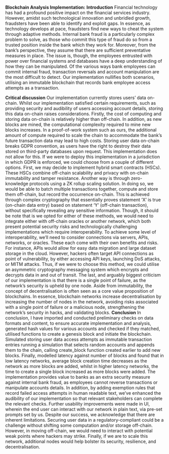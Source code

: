 **Blockchain Analysis Implementation:**
**Introduction**
Financial technology has had a profound positive impact on the financial services industry. However, amidst such technological innovation and unbridled growth, fraudsters have been able to identify and exploit gaps. In essence, as technology develops at pace, fraudsters find new ways to cheat the system through adaptive methods. Internal bank fraud is a particularly complex problem to solve, as those who commit this type of fraud do so from a trusted position inside the bank which they work for. Moreover, from the bank’s perspective, they assume that there are sufficient preventative measures in place. 
The issue is, though, the employees entrusted with power over financial systems and databases have a deep understanding of how they can be manipulated. Of the various ways bank employees can commit internal fraud, transaction reversals and account manipulation are the most difficult to detect. Our implementation nullifies both scenarios, utilising an immutable blockchain that records bank employee access attempts as a transaction. 

**Critical discussion**
Our implementation currently stores users’ data on-chain. Whilst our implementation satisfied certain requirements, such as providing security and audibility of users accessing account details, storing this data on-chain raises considerations. Firstly, the cost of computing and storing data on-chain is relatively higher than off-chain. In addition, as new blocks are mined, the computational complexity required to mine new blocks increases. 
In a proof-of-work system such as ours, the additional amount of compute required to scale the chain to accommodate the bank’s future transaction data may lead to high costs. 
Storing user data on-chain breaks GDPR convention, as users have the right to destroy their data stored on third-party databases upon request. This implementation does not allow for this. If we were to deploy this implementation in a jurisdiction in which GDPR is enforced, we could choose from a couple of different options. First, we may decide to implement hybrid smart contracts (HSCs). These HSCs combine off-chain scalability and privacy with on-chain immutability and tamper resistance.
Another way is through zero-knowledge protocols using a ZK rollup scaling solution. 
In doing so, we would be able to batch multiple transactions together, compute and store them off-chain, but record the occurrence on-chain. This is achieved through complex cryptography that essentially proves statement ‘X’ is true (on-chain data entry) based on statement ‘Y’ (off-chain transaction), without specifically revealing any sensitive information. 
Though, it should be note that is we opted for either of these methods, we would need to integrate either with off-chain oracles or another network, which both present potential security risks and technologically challenging implementations which require interoperability. 
To achieve some level of interoperability, we’ll need to consider connections via servers, APIs, networks, or oracles. These each come with their own benefits and risks. For instance, APIs would allow for easy data migration and large dataset storage in the cloud. However, hackers often target API connections as point of vulnerability, by either accessing API keys, launching DoS attacks, or MITM attacks. Thus, if we were to choose this method, we could utilise an asymmetric cryptography messaging system which encrypts and decrypts data in and out of transit. 
The last, and arguably biggest criticism of our implementation is that there is a single point of failure, as the network’s security is upheld by one node. Aside from immutability, the concept of decentralisation is often seen as a core value proposition of blockchains. In essence, blockchain networks increase decentralisation by increasing the number of nodes in the network, avoiding risks associated with a single point of failure or a malicious node, strengthening the network’s security in hacks, and validating blocks.
**Conclusion**
In conclusion, I have imported and conducted preliminary checks on data formats and content, to ensure accurate implementation and analysis, generated hash values for various accounts and checked if they matched, utilised functions to create a genesis block and initiate the blockchain. Simulated storing user data access attempts as immutable transaction entries running a simulation that selects random accounts and appends them to the chain, calling create_block function created earlier to add new blocks. 
Finally, modelled latency against number of blocks and found that in low latency networks, average block creation time decreases as the network as more blocks are added, whilst in higher latency networks, the time to create a single block increased as more blocks were added. 
The implementation provides value to banks as an extra security measure against internal bank fraud, as employees cannot reverse transactions or manipulate accounts details. In addition, by adding exemption rules that record failed access attempts in human readable text, we’ve enhanced the audibility of our implementation so that relevant stakeholders can complete the relevant checks. 
Further usability improvements were made in UI, wherein the end user can interact with our network in plain text, via pre-set prompts set by us. Despite our success, we acknowledge that there are inherent limitations. Securing user data in a regulatory-compliant could be a challenge without shifting some computation and/or storage off-chain. However, in moving off-chain, we would need to interact with potential weak points where hackers may strike. Finally, if we are to scale this network, additional nodes would help bolster its security, resilience, and decentralisation.
